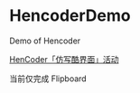 # HencoderDemo
Demo of Hencoder

[HenCoder「仿写酷界面」活动](http://hencoder.com/activity-mock-1/)

当前仅完成 Flipboard

